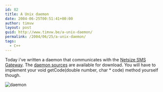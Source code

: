 ```yaml
---
id: 82
title: A Unix daemon
date: 2004-06-25T00:51:41+00:00
author: timvw
layout: post
guid: http://www.timvw.be/a-unix-daemon/
permalink: /2004/06/25/a-unix-daemon/
tags:
  - C++
---
```

Today i've written a daemon that communicates with the [Netsize SMS Gateway](http://www.netsize.com). The [daemon sources](http://www.timvw.be/wp-content/code/cpp/daemon.zip) are available for download. You will have to implement your void getCode(double number, char * code) method yourself though.

![daemon](http://www.timvw.be/wp-content/images/daemon.png)
